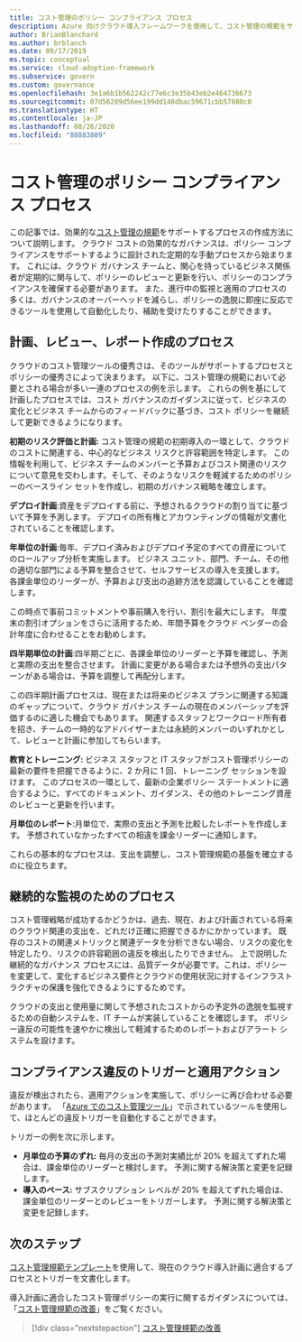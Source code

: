```yaml
---
title: コスト管理のポリシー コンプライアンス プロセス
description: Azure 向けクラウド導入フレームワークを使用して、コスト管理の規範をサポートするプロセスの作成方法について説明します。
author: BrianBlanchard
ms.author: brblanch
ms.date: 09/17/2019
ms.topic: conceptual
ms.service: cloud-adoption-framework
ms.subservice: govern
ms.custom: governance
ms.openlocfilehash: 3e1a6b1b562242c77e6c3e35b43eb2e464736673
ms.sourcegitcommit: 07d56209d56ee199dd148dbac59671cbb57880c0
ms.translationtype: HT
ms.contentlocale: ja-JP
ms.lasthandoff: 08/26/2020
ms.locfileid: "88883809"
---
```

# <a name="cost-management-policy-compliance-processes"></a>コスト管理のポリシー コンプライアンス プロセス

この記事では、効果的な[コスト管理の規範](./index.md)をサポートするプロセスの作成方法について説明します。 クラウド コストの効果的なガバナンスは、ポリシー コンプライアンスをサポートするように設計された定期的な手動プロセスから始まります。 これには、クラウド ガバナンス チームと、関心を持っているビジネス関係者が定期的に関与して、ポリシーのレビューと更新を行い、ポリシーのコンプライアンスを確保する必要があります。 また、進行中の監視と適用のプロセスの多くは、ガバナンスのオーバーヘッドを減らし、ポリシーの逸脱に即座に反応できるツールを使用して自動化したり、補助を受けたりすることができます。

## <a name="planning-review-and-reporting-processes"></a>計画、レビュー、レポート作成のプロセス

クラウドのコスト管理ツールの優秀さは、そのツールがサポートするプロセスとポリシーの優秀さによって決まります。 以下に、コスト管理の規範において必要とされる場合が多い一連のプロセスの例を示します。 これらの例を基にして計画したプロセスでは、コスト ガバナンスのガイダンスに従って、ビジネスの変化とビジネス チームからのフィードバックに基づき、コスト ポリシーを継続して更新できるようになります。

**初期のリスク評価と計画:** コスト管理の規範の初期導入の一環として、クラウドのコストに関連する、中心的なビジネス リスクと許容範囲を特定します。 この情報を利用して、ビジネス チームのメンバーと予算およびコスト関連のリスクについて意見を交わします。そして、そのようなリスクを軽減するためのポリシーのベースライン セットを作成し、初期のガバナンス戦略を確立します。

**デプロイ計画**:資産をデプロイする前に、予想されるクラウドの割り当てに基づいて予算を予測します。 デプロイの所有権とアカウンティングの情報が文書化されていることを確認します。

**年単位の計画**:毎年、デプロイ済みおよびデプロイ予定のすべての資産についてのロールアップ分析を実施します。 ビジネス ユニット、部門、チーム、その他の適切な部門による予算を整合させて、セルフサービスの導入を支援します。 各課金単位のリーダーが、予算および支出の追跡方法を認識していることを確認します。

この時点で事前コミットメントや事前購入を行い、割引を最大にします。 年度末の割引オプションをさらに活用するため、年間予算をクラウド ベンダーの会計年度に合わせることをお勧めします。

**四半期単位の計画**:四半期ごとに、各課金単位のリーダーと予算を確認し、予測と実際の支出を整合させます。 計画に変更がある場合または予想外の支出パターンがある場合は、予算を調整して再配分します。

この四半期計画プロセスは、現在または将来のビジネス プランに関連する知識のギャップについて、クラウド ガバナンス チームの現在のメンバーシップを評価するのに適した機会でもあります。 関連するスタッフとワークロード所有者を招き、チームの一時的なアドバイザーまたは永続的メンバーのいずれかとして、レビューと計画に参加してもらいます。

**教育とトレーニング:** ビジネス スタッフと IT スタッフがコスト管理ポリシーの最新の要件を把握できるように、2 か月に 1 回、トレーニング セッションを設けます。 このプロセスの一環として、最新の企業ポリシー ステートメントに適合するように、すべてのドキュメント、ガイダンス、その他のトレーニング資産のレビューと更新を行います。

**月単位のレポート**:月単位で、実際の支出と予測を比較したレポートを作成します。 予想されていなかったすべての相違を課金リーダーに通知します。

これらの基本的なプロセスは、支出を調整し、コスト管理規範の基盤を確立するのに役立ちます。

## <a name="processes-for-ongoing-monitoring"></a>継続的な監視のためのプロセス

コスト管理戦略が成功するかどうかは、過去、現在、および計画されている将来のクラウド関連の支出を、どれだけ正確に把握できるかにかかっています。 既存のコストの関連メトリックと関連データを分析できない場合、リスクの変化を特定したり、リスクの許容範囲の違反を検出したりできません。 上で説明した継続的なガバナンス プロセスには、品質データが必要です。これは、ポリシーを変更して、変化するビジネス要件とクラウドの使用状況に対するインフラストラクチャの保護を強化できるようにするためです。

クラウドの支出と使用量に関して予想されたコストからの予定外の逸脱を監視するための自動システムを、IT チームが実装していることを確認します。 ポリシー違反の可能性を速やかに検出して軽減するためのレポートおよびアラート システムを設けます。

## <a name="compliance-violation-triggers-and-enforcement-actions"></a>コンプライアンス違反のトリガーと適用アクション

違反が検出されたら、適用アクションを実施して、ポリシーに再び合わせる必要があります。 「[Azure でのコスト管理ツール](./toolchain.md)」で示されているツールを使用して、ほとんどの違反トリガーを自動化することができます。

トリガーの例を次に示します。

- **月単位の予算のずれ:** 毎月の支出の予測対実績比が 20% を超えてずれた場合は、課金単位のリーダーと検討します。 予測に関する解決策と変更を記録します。
- **導入のペース:** サブスクリプション レベルが 20% を超えてずれた場合は、課金単位のリーダーとのレビューをトリガーします。 予測に関する解決策と変更を記録します。

## <a name="next-steps"></a>次のステップ

[コスト管理規範テンプレート](./template.md)を使用して、現在のクラウド導入計画に適合するプロセスとトリガーを文書化します。

導入計画に適合したコスト管理ポリシーの実行に関するガイダンスについては、「[コスト管理規範の改善](./discipline-improvement.md)」をご覧ください。

> [!div class="nextstepaction"]
> [コスト管理規範の改善](./discipline-improvement.md)

